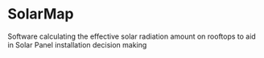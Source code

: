 # SolarMap
Software calculating the effective solar radiation amount on rooftops to aid in Solar Panel installation decision making
